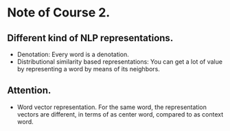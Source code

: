 # Note of Course 2.

## Different kind of NLP representations.
- Denotation: Every word is a denotation.
- Distributional similarity based representations: You can get a lot of value by representing a word by means of its neighbors.

## Attention.
- Word vector representation.
For the same word, the representation vectors are different, in terms of as center word, compared to as context word.